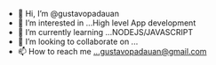 - 👋 Hi, I’m @gustavopadauan
- 👀 I’m interested in ...High level App development
- 🌱 I’m currently learning ...NODEJS/JAVASCRIPT
- 💞️ I’m looking to collaborate on ...
- 📫 How to reach me ...gustavopadauan@gmail.com

<!---
gustavopadauan/gustavopadauan is a ✨ special ✨ repository because its `README.md` (this file) appears on your GitHub profile.
You can click the Preview link to take a look at your changes.
--->
